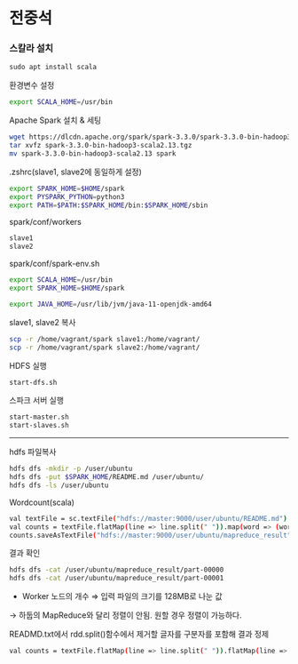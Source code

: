 # 전중석

### 스칼라 설치

```java
sudo apt install scala
```

환경변수 설정

```bash
export SCALA_HOME=/usr/bin
```

Apache Spark 설치 & 세팅

```bash
wget https://dlcdn.apache.org/spark/spark-3.3.0/spark-3.3.0-bin-hadoop3-scala2.13.tgz
tar xvfz spark-3.3.0-bin-hadoop3-scala2.13.tgz
mv spark-3.3.0-bin-hadoop3-scala2.13 spark
```

.zshrc(slave1, slave2에 동일하게 설정)

```bash
export SPARK_HOME=$HOME/spark
export PYSPARK_PYTHON=python3
export PATH=$PATH:$SPARK_HOME/bin:$SPARK_HOME/sbin
```

spark/conf/workers

```bash
slave1
slave2
```

spark/conf/spark-env.sh

```bash
export SCALA_HOME=/usr/bin
export SPARK_HOME=$HOME/spark

export JAVA_HOME=/usr/lib/jvm/java-11-openjdk-amd64
```

slave1, slave2 복사

```bash
scp -r /home/vagrant/spark slave1:/home/vagrant/
scp -r /home/vagrant/spark slave2:/home/vagrant/
```

HDFS 실행

```bash
start-dfs.sh
```

스파크 서버 실행

```bash
start-master.sh
start-slaves.sh 
```

---

hdfs 파일복사

```bash
hdfs dfs -mkdir -p /user/ubuntu
hdfs dfs -put $SPARK_HOME/README.md /user/ubuntu/
hdfs dfs -ls /user/ubuntu
```

Wordcount(scala)

```bash
val textFile = sc.textFile("hdfs://master:9000/user/ubuntu/README.md")
val counts = textFile.flatMap(line => line.split(" ")).map(word => (word,1)).reduceByKey(_ + _)
counts.saveAsTextFile("hdfs://master:9000/user/ubuntu/mapreduce_result")
```

결과 확인

```bash
hdfs dfs -cat /user/ubuntu/mapreduce_result/part-00000
hdfs dfs -cat /user/ubuntu/mapreduce_result/part-00001
```

- Worker 노드의 개수 ⇒ 입력 파일의 크기를 128MB로 나눈 값

→ 하둡의 MapReduce와 달리 정렬이 안됨. 원할 경우 정렬이 가능하다.

READMD.txt에서 rdd.split()함수에서 제거할 글자를 구분자를 포함해 결과 정제

```bash
val counts = textFile.flatMap(line => line.split(" ")).flatMap(line => line.split("~")).flatMap(line => line.split("!")).flatMap(line => line.split("@")).flatMap(line => line.split("#")).flatMap(line => line.split("$")).flatMap(line => line.split("%")).flatMap(line => line.split("\\^")).flatMap(line => line.split("&")).flatMap(line => line.split("\\*")).flatMap(line => line.split("\\(")).flatMap(line => line.split("\\)")).flatMap(line => line.split("=")).flatMap(line => line.split("\\+")).flatMap(line => line.split("\\[")).flatMap(line => line.split("]")).flatMap(line => line.split("\\{")).flatMap(line => line.split("}")).flatMap(line => line.split("\"")).flatMap(line => line.split("\\|")).flatMap(line => line.split(";")).flatMap(line => line.split(":")).flatMap(line => line.split("\\.")).flatMap(line => line.split("\\,")).flatMap(line => line.split("<")).flatMap(line => line.split(">")).flatMap(line => line.split("\\?")).flatMap(line => line.split("/")).flatMap(line => line.split("\"")).flatMap(line => line.split("‘")).flatMap(line => line.split("'")).flatMap(line => line.split("`")).flatMap(line => line.split("_")).flatMap(line => line.split("-")).flatMap(line => line.split("\\\\")).flatMap(line => line.split("”")).flatMap(line => line.split("–")).map(_.toLowerCase).map(word => (word, 1)).reduceByKey(_ + _)
```